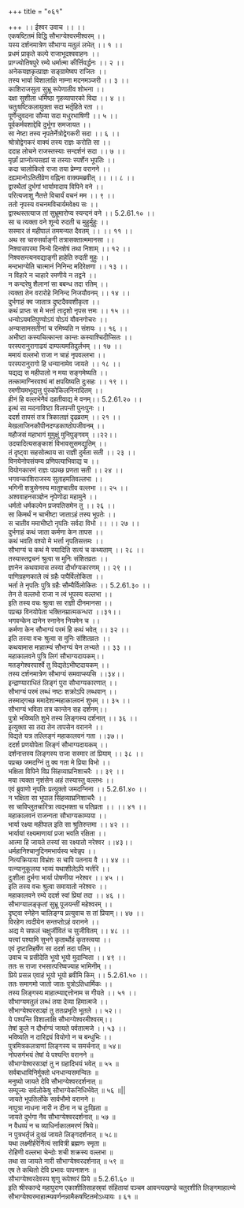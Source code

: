 +++
title = "०६१"

+++
।। ईश्वर उवाच ।। ।।  
एकषष्टितमं विद्धि सौभाग्येश्वरमीश्वरम् ।।  
यस्य दर्शनमात्रेण सौभाग्य मतुलं लभेत् ।। १ ।।  
प्रधमं प्राकृते कल्पे राजाभूदश्ववाहनः ।।  
प्राग्ज्योतिषपुरे रम्ये धर्मात्मा कीर्त्तिवर्द्धनः ।। २ ।।  
अनेकयज्ञकृत्प्राज्ञः सङ्ग्रामेष्वप राजितः ।।  
तस्य भार्या विशालाक्षि नाम्ना मदनमञ्जरी ।। ३ ।।  
काशिराजसुता सुभ्रू रूपेणातीव शोभना ।।  
दक्षा सुशीला धर्मिष्ठा गृहव्यापारको विदा ।। ४ ।।  
चतुःषष्टिकलायुक्ता सदा भर्तृहिते रता ।।  
पूर्णेन्दुवदना सौम्या सदा मधुरभाषिणी ।। ५ ।।  
पूर्वकर्मवशाद्देवि दुर्भूगा समजायत ।।  
सा नेष्टा तस्य नृपतेर्नेत्रोद्वेगकरी सदा ।। ६ ।।  
श्रोत्रोद्वेगकरं वाक्यं तस्य राज्ञः करोति सा ।।  
ददाह लोचने राजस्तस्याः सन्दर्शनं सदा ।। ७ ।।  
मृर्छां प्राप्नोत्यसह्यां स तस्याः स्पर्शेन भूपतिः ।।  
कदा चालोकितो राजा तया प्रेम्णा वरानने ।।  
दह्यमानोऽतितीव्रेण वह्निना वाक्यमब्रवीत् ।। ।। ८ ।।  
द्वास्थैतां दुर्भगां भार्यामादाय विपिने वने ।।  
परित्यजाशु नैतत्ते विचार्यं वचनं मम ।। ९ ।।  
ततो नृपस्य वचनमविचार्यमवेक्ष्य सः ।।  
द्वास्थस्तत्याज तां सुभ्रूमारोप्य स्यन्दनं वने ।। 5.2.61.१० ।।  
सा च त्यक्ता वने शून्ये रुदती च मुहुर्मुहुः ।।  
सस्मार तं महीपालं तममन्यत दैवतम् ।। ।। ११ ।।  
अथ सा चारुसर्वाङ्गी तत्रासक्तात्ममानसा ।।  
निश्वासपरमा निन्ये दिनशेषं तथा निशाम् ।। १२ ।।  
निश्वसन्त्यनवद्याङ्गी हाहेति रुदती मुहुः ।।  
मन्दभाग्येति चात्मानं निनिन्द मदिरेक्षणा ।। १३ ।।  
न विहारे न चाहारे रमणीये न तद्वने ।।  
न कन्दरेषु शैलानां सा बबन्ध तदा रतिम् ।।  
त्यक्ता तेन वरारोहे निनिन्द निजयौवनम् ।। १४ ।।  
दुर्भगाहं क्व जातात्र दुष्टदैववशीकृता ।।  
कथं प्राप्तः स मे भर्त्ता तादृशो नृपस त्तमः ।। १५ ।।  
धन्योऽयमतिपुण्योऽयं योऽयं यौवनगोचरः ।।  
अन्यासामसतीनां च रमिष्यति न संशयः ।। १६ ।।  
अभीष्टा कस्यचित्कान्ता कान्तः कस्याश्चिदीप्सितः ।।  
परस्परानुरागाढयं दाम्पत्यमतिदुर्लभम् ।। १७ ।।  
ममायं वल्लभो राजा न चाहं नृपवल्लभा ।।  
परस्परानुरागो हि धन्यानामेव जायते ।। १८ ।।  
यद्यद्य स महीपालो न मया सङ्गमेष्यति ।।  
तत्कामाग्निरवश्यं मां क्षपयिष्यति दुःसहः ।। १९ ।।  
रमणीयमभूद्यत्तु पुंस्कोकिलनिनादितम् ।।  
हीनं हि वल्लभेनैवं दहतीवाद्य मे वनम्।। 5.2.61.२० ।।  
इत्थं सा मदनाविष्टा विलपन्ती पुनःपुनः ।।  
ददर्श तापसं तत्र त्रिकालज्ञं दृढव्रतम् ।। २१ ।।  
मेखलाजिनकौपीनदण्डकाष्ठोपजीवनम् ।।  
महौजसं महाभागं मुमुक्षुं मुनिपुङ्गवम् ।।२२।।  
उदयादित्यसङ्काशं विभावसुसमद्युतिम् ।।  
तं दृष्ट्वा सहसोत्थाय सा राज्ञी दुर्मता सती ।। २३ ।।  
विनयेनोपसंयम्य प्रणिपत्याभिवाद्य च ।।  
वियोगकारणं राज्ञः पप्रच्छ प्रणता सती ।। २४ ।।  
भगवन्काशिराजस्य सुताहमतिवल्लभा ।।  
भगिनी शत्रुसेनस्य मातुश्चातीव वल्लभा ।। २५ ।।  
अश्ववाहनसञ्ज्ञेन नृपेणोढा महामुने ।।  
धर्मतो धर्मकल्पेन प्रजपतिसमेन तु ।। २६ ।।  
सा किमर्थं न चाभीष्टा जाताऽहं तस्य भूपतेः ।।  
स चातीव ममाभीष्टो नृपतिः सर्वदा विभो ।। ।। २७ ।।  
दुर्भगाहं कथं जाता कर्मणा केन तापस ।।  
कथं भवति वश्यो मे भर्त्ता नृपतिसत्तमः ।।  
सौभाग्यं च कथं मे स्यादिति सत्यं च कथ्यताम् ।। २८ ।।  
तस्यास्तद्वचनं श्रुत्वा स मुनिः संशितव्रतः ।।  
ज्ञानेन कथयामास तस्या दौर्भाग्यकारणम् ।। २९ ।।  
पाणिग्रहणकाले त्वं ग्रहैः पापैर्विलोकिता ।।  
भर्ता ते नृपतिः पुत्रि ग्रहैः सौम्यैर्विलोकितः ।। 5.2.61.३० ।।  
तेन ते वल्लभो राजा न त्वं भूपस्य वल्लभा ।।  
इति तस्य वचः श्रुत्वा सा राज्ञी दीनमानसा ।।  
पप्रच्छ विनयोपेता भक्तिनम्रात्मकन्धरा ।।३१।।  
भगवन्केन दानेन स्नानेन नियमेन च ।।  
कर्मणा केन सौभाग्यं परमं हि कथं भवेत् ।। ३२ ।।  
इति तस्या वचः श्रुत्वा स मुनिः संशितव्रतः ।।  
कथयामास माहात्म्यं सौभाग्यं येन लभ्यते ।। ३३ ।।  
महाकालवने पुत्रि लिगं सौभाग्यदायकम्।।  
मतङ्गेश्वरपार्श्वे तु विद्यतेऽभीष्टदायकम् ।।  
तस्य दर्शनमात्रेण सौभाग्यं समवाप्स्यसि ।।३४।।  
इन्द्राण्याराधितं लिङ्गं पुरा सौभाग्यकारणात् ।।  
सौभाग्यं परमं लब्धं नष्टः शक्रोऽपि लब्धवान् ।।  
तस्माद्गच्छ ममादेशान्महाकालवनं शुभम् ।। ३५ ।।  
सौभाग्यं भविता तत्र कान्तेन सह दर्शनम्।।  
पुत्रो भविष्यति शुभे तस्य लिङ्गस्य दर्शनात् ।। ३६ ।।  
इत्युक्ता सा तदा तेन तापसेन वरानने ।।  
विद्यते यत्र तल्लिङ्गं महाकालवनं गता ।।३७।।  
ददर्श प्रणयोपेता लिङ्गं सौभाग्यदायकम् ।।  
दर्शनात्तस्य लिङ्गस्य राजा सस्मार तां प्रियाम् ।। ३८ ।।  
पप्रच्छ जमदग्निं तु क्व गता मे प्रिया विभो ।।  
भक्षिता विपिने विप्र सिंहव्याघ्रनिशाचरैः ।। ३९ ।।  
मया त्यक्ता नृशंसेन अहं तस्यास्तु वल्लभः ।।  
एवं ब्रुवाणो नृपतिः प्रत्युक्तो जमदग्निना ।। 5.2.61.४० ।।  
न भक्षिता सा भूपाल सिंहव्याघ्रनिशाचरैः ।।  
सा चाविप्लुतचारित्रा त्वद्भक्ता च पतिव्रता ।। ।। ४१ ।।  
महाकालवनं राजन्गता सौभाग्यकाम्यया ।।  
भार्या रक्ष्या महीपाल इति सा श्रुतिरुत्तमा ।। ४२ ।।  
भार्यायां रक्ष्यमाणायां प्रजा भवति रक्षिता ।।  
आत्मा हि जायते तस्यां सा रक्ष्यातो नरेश्वर ।।४३।।  
धर्महानिश्चानुदिनमभार्यस्य भवेन्नृप ।।  
नित्यक्रियाया विभ्रंशः स चापि पतनाय वै ।। ४४ ।।  
पत्न्यानुकूलया भाव्यं यथाशीलेऽपि भर्त्तरि ।।  
दुःशीला दुर्भगा भार्या पोषणीया नरेश्वर ।। ४५ ।।  
इति तस्य वचः श्रुत्वा समायातो नरेश्वरः ।।  
महाकालवने रम्ये ददर्श स्वां प्रियां तदा ।। ४६ ।।  
सौभाग्यालङ्कृतां सुभ्रू पूजयन्तीं महेश्वरम् ।।  
दृष्ट्वा स्नेहेन चालिङ्ग्य प्रत्युवाच स तां प्रियाम्।। ४७ ।।  
विरहेण त्वदीयेन सन्तप्तोऽहं वरानने ।।  
अद्य मे सफलं चक्षुर्जीवितं च सुजीवितम् ।। ४८ ।।  
यत्त्वां पश्यामि सुभगे कृतार्थोहं कृतस्त्वया ।।  
एवं दृष्टातिहर्षेण सा ददर्श तदा पतिम् ।।  
उवाच च प्रसीदेति भूयो भूयो मुदान्विता ।। ४९ ।।  
ततः स राजा रभसात्परिष्वज्याह भामिनीम् ।।  
प्रिये प्रसन्न एवाहं भूयो भूयो ब्रवीमि किम् ।। 5.2.61.५० ।।  
ततः समागमो जातो जातः पुत्रोऽतिधार्मिकः ।।  
तस्य लिङ्गस्य माहात्म्याद्दत्तोनाम स गीयते ।। ५१ ।।  
सौभाग्यमतुलं लब्धं तया देव्या हिमात्मजे ।।  
सौभाग्येश्वरसञ्ज्ञं तु ततःप्रभृति भूतले ।। ५२।।  
ये पश्यन्ति विशालाक्षि सौभाग्येश्वरमीश्वरम्।।  
तेषां कुले न दौर्भाग्यं जायते पर्वतात्मजे ।। ५३ ।।  
भविष्यति न दारिद्र्यं वियोगो न च बन्धुभिः ।।  
पुत्रमित्रकलत्राणां लिङ्गस्य च समर्चनात् ॥ ५४॥  
नोपसर्गभयं तेषां ये पश्यन्ति वरानने ॥  
सौभाग्येश्वरसञ्ज्ञं तु न ग्रहादिभयं भवेत् ॥ ५५ ॥  
सर्वबाधाविनिर्मुक्तो धनधान्यसमन्वितः ॥  
मनुष्यो जायते देवि सौभाग्येश्वरदर्शनात् ॥  
सम्पूज्यः सर्वलोकेषु सौभाग्येकनिधिर्भवेत् ॥ ५६ ॥||  
जायते भूपतिर्लोके सार्वभौमो वरानने ॥  
नापुत्रा नाधना नारी न दीना न च दुःखिता ॥  
जायते दुर्भगा नैव सौभाग्येश्वरदर्शनात् ॥ ५७ ॥  
न वैधव्यं न च व्याधिर्नाकालमरणं श्रिये॥  
न पुत्रभर्तृजं दुःखं जायते लिङ्गदर्शनात् ॥ ५८॥  
यथा लक्ष्मीर्हरेर्नित्यं सावित्री ब्रह्मणः स्मृता ॥  
रोहिणी वल्लभा चेन्दोः शची शक्रस्य वल्लभा ॥  
तथा सा जायते नारी सौभाग्येश्वरदर्शनात् ॥ ५९ ॥  
एष ते कथितो देवि प्रभावः पापनाशनः ॥  
सौभाग्येश्वरदेवस्य शृणु रूपेश्वरं प्रिये ॥ 5.2.61.६० ॥  
इति श्रीस्कान्दे महापुराण एकाशीतिसाहस्र्यां संहितायां पञ्चम आवन्त्यखण्डे चतुरशीति लिङ्गमाहात्म्ये सौभाग्येश्वरमाहात्म्यवर्णनन्नामैकषष्टितमोऽध्यायः ॥ ६१ ॥